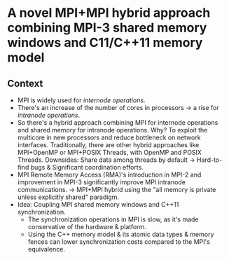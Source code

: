 # A novel MPI+MPI hybrid approach combining MPI-3 shared memory windows and C11/C++11 memory model

## Context

- MPI is widely used for *internode operations*.
- There's an increase of the number of cores in processors -> a rise for *intranode operations*.
- So there's a hybrid approach combining MPI for internode operations and shared memory for intranode operations. Why? To exploit the multicore in new processors and reduce bottleneck on network interfaces. Traditionally, there are other hybrid approaches like MPI+OpenMP or MPI+POSIX Threads, with OpenMP and POSIX Threads. Downsides: Share data among threads by default -> Hard-to-find bugs & Significant coordination efforts.
- MPI Remote Memory Access (RMA)'s introduction in MPI-2 and improvement in MPI-3 significantly improve MPI intranode communications. -> MPI+MPI hybrid using the "all memory is private unless explicitly shared" paradigm.
- Idea: Coupling MPI shared memory windows and C++11 synchronization.
  - The synchronization operations in MPI is slow, as it's made conservative of the hardware & platform.
  - Using the C++ memory model & its atomic data types & memory fences can lower synchronization costs compared to the MPI's equivalence. 
